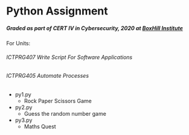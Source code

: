 # Python Assignment
##### Graded as part of CERT IV in Cybersecurity, 2020 at [BoxHill Institute](https://www.boxhill.edu.au/courses/certificate-iv-in-cyber-security-ct416-d/)
For Units:
###### ICTPRG407 Write Script For Software Applications
###### ICTPRG405 Automate Processes

- py1.py
    - Rock Paper Scissors Game  
- py2.py
    - Guess the random number game
- py3.py
    - Maths Quest

